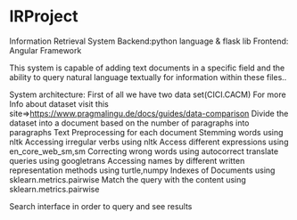 # IRProject
Information Retrieval System
Backend:python language & flask lib
Frontend: Angular Framework

This system is capable of adding text documents in a specific field and the ability to
query natural language textually for information within these files..

System architecture:
First of all we have two data set(CICI.CACM)
For more Info about dataset visit this site=>https://www.pragmalingu.de/docs/guides/data-comparison
Divide the dataset into a document based on the number of paragraphs into paragraphs
Text Preprocessing for each document
Stemming words using nltk
Accessing irregular verbs using nltk
Access different expressions using en_core_web_sm,sm
Correcting wrong words using autocorrect
translate queries using googletrans
Accessing names by different written representation methods using turtle,numpy
Indexes of Documents using  sklearn.metrics.pairwise
Match the query with the content using sklearn.metrics.pairwise

Search interface in order to query and see results
